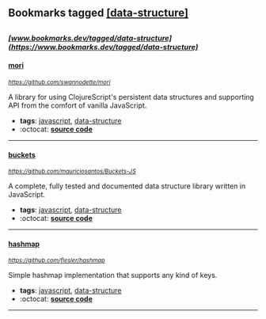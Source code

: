 ## Bookmarks tagged [[data-structure]](https://www.bookmarks.dev?q=[data-structure])

_<sup><sup>[www.bookmarks.dev/tagged/data-structure](https://www.bookmarks.dev/tagged/data-structure)</sup></sup>_
---
#### [mori](https://github.com/swannodette/mori)
_<sup>https://github.com/swannodette/mori</sup>_

A library for using ClojureScript's persistent data structures and supporting API from the comfort of vanilla JavaScript.
* **tags**: [javascript](../tagged/javascript.md), [data-structure](../tagged/data-structure.md)
* :octocat: **[source code](https://github.com/swannodette/mori)**
---
#### [buckets](https://github.com/mauriciosantos/Buckets-JS)
_<sup>https://github.com/mauriciosantos/Buckets-JS</sup>_

A complete, fully tested and documented data structure library written in JavaScript.
* **tags**: [javascript](../tagged/javascript.md), [data-structure](../tagged/data-structure.md)
* :octocat: **[source code](https://github.com/mauriciosantos/Buckets-JS)**
---
#### [hashmap](https://github.com/flesler/hashmap)
_<sup>https://github.com/flesler/hashmap</sup>_

Simple hashmap implementation that supports any kind of keys.
* **tags**: [javascript](../tagged/javascript.md), [data-structure](../tagged/data-structure.md)
* :octocat: **[source code](https://github.com/flesler/hashmap)**
---
